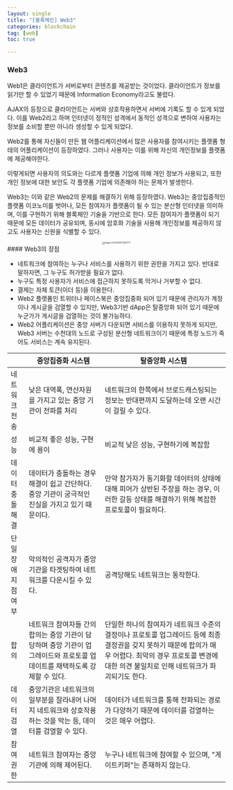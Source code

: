 ```yaml
---
layout: single
title: "[블록체인] Web3"
categories: blockchain
tag: [web]
toc: true

---
```


### Web3

Web1은 클라이언트가 서버로부터 콘텐츠를 제공받는 것이었다. 클라이언트가 정보를 읽기만 할 수 있었기 때문에 Information Economy라고도 불렸다.

AJAX의 등장으로 클라이언트는 서버와 상호작용하면서 서버에 기록도 할 수 있게 되었다. 이를 Web2라고 하며 인터넷이 정적인 성격에서 동적인 성격으로 변하여 사용자는 정보를 소비할 뿐만 아니라 생성할 수 있게 되었다.

Web2를 통해 자신들이 만든 웹 어플리케이션에서 많은 사용자를 참여시키는 플랫폼 형태의 어플리케이션이 등장하였다. 그러나 사용자는 이를 위해 자신의 개인정보를 플랫폼에 제공해야한다.

이렇게되면 사용자의 의도와는 다르게 플랫폼 기업에 의해 개인 정보가 사용되고, 또한 개인 정보에 대한 보안도 각 플랫폼 기업에 의존해야 하는 문제가 발생한다.

Web3는 이와 같은 Web2의 문제를 해결하기 위해 등장하였다. Web3는 중앙집중적인 플랫폼 이코노미를 벗어나, 모든 참여자가 플랫폼이 될 수 있는 분산형 인터넷을 의미하며, 이를 구현하기 위해 블록체인 기술을 기반으로 한다. 모든 참여자가 플랫폼이 되기 때문에 모든 데이터가 공유되며, 동시에 암호화 기술을 사용해 개인정보를 제공하지 않고도 사용자는 신원을 식별할 수 있다.
<center>
<img src="../../images/2022-10-08-blockchain_34th/image-20221008173801777.png" alt="image-20221008173801777" style="zoom:33%;" />
</center>
#### Web3의 장점

- 네트워크에 참여하는 누구나 서비스를 사용하기 위한 권한을 가지고 있다. 반대로 말하자면, 그 누구도 허가받을 필요가 없다.
- 누구도 특정 사용자가 서비스에 접근하지 못하도록 막거나 거부할 수 없다.
- 결제는 자체 토큰(이더 등)을 이용한다.
- Web2 플랫폼인 트위터나 페이스북은 중앙집중화 되어 있기 때문에 관리자가 계정이나 게시글을 검열할 수 있지만, Web3기반 dApp은 탈중앙화 되어 있기 때문에 누군가가 게시글을 검열하는 것이 불가능하다.
- Web2 어플리케이션은 중앙 서버가 다운되면 서비스를 이용하지 못하게 되지만, Web3 서버는 수천대의 노드로 구성된 분산형 네트워크이기 때문에 특정 노드가 죽어도 서비스는 계속 유지된다.

|                          | 중앙집중화 시스템                                            | 탈중앙화 시스템                                              |
| ------------------------ | ------------------------------------------------------------ | ------------------------------------------------------------ |
| 네트워크<br />전송       | 낮은 대역폭, 연산자원을 가지고 있는 중앙 기관이 전파를 처리  | 네트워크의 한쪽에서 브로드캐스팅되는 정보는 반대편까지 도달하는데 오랜 시간이 걸릴 수 있다. |
| 성능                     | 비교적 좋은 성능, 구현에 용이                                | 비교적 낮은 성능, 구현하기에 복잡함                          |
| 데이터<br />충돌 해결    | 데이터가 충돌하는 경우 해결이 쉽고 간단하다. 중앙 기관이 궁극적인 진실을 가지고 있기 때문이다. | 만약 참가자가 동기화할 데이터의 상태에 대해 피어가 상반된 주장을 하는 경우, 이러한 갈등 상태를 해결하기 위해 복잡한 프로토콜이 필요하다. |
| 단일 장애<br />지점 여부 | 악의적인 공격자가 중앙 기관을 타겟팅하여 네트워크를 다운시킬 수 있다. | 공격당해도 네트워크는 동작한다.                              |
| 합의                     | 네트워크 참여자들 간의 합의는 중앙 기관이 담당하며 중앙 기관이 업그레이드와 프로토콜 업데이트를 채택하도록 강제할 수 있다. | 단일한 하나의 참여자가 네트워크 수준의 결정이나 프로토콜 업그레이드 등에 최종 결정권을 갖지 못하기 때문에 합의가 매우 어렵다. 최악의 경우 프로토콜 변경에 대한 의견 불일치로 인해 네트워크가 파괴되기도 한다. |
| 데이터 검열              | 중앙기관은 네트워크의 일부분을 잘라내어 나머지 네트워크와 상호작용하는 것을 막는 등, 데이터를 검열할 수 있다. | 데이터가 네트워크를 통해 전파되는 경로가 다양하기 때문에 데이터를 검열하는 것은 매우 어렵다. |
| 참여 권한                | 네트워크 참여자는 중앙기관에 의해 제어된다.                  | 누구나 네트워크에 참여할 수 있으며, "게이트키퍼"는 존재하지 않는다. |

